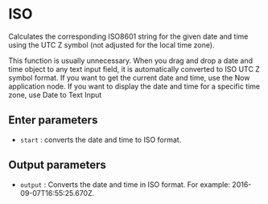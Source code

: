 # ISO

Calculates the corresponding ISO8601 string for the given date and time using the UTC Z symbol (not adjusted for the local time zone).

This function is usually unnecessary. When you drag and drop a date and time object to any text input field, it is automatically converted to ISO UTC Z symbol format. If you want to get the current date and time, use the Now application node. If you want to display the date and time for a specific time zone, use Date to Text Input

## Enter parameters

- `start` : converts the date and time to ISO format.

## Output parameters

- `output` : Converts the date and time in ISO format. For example: 2016-09-07T16:55:25.670Z.